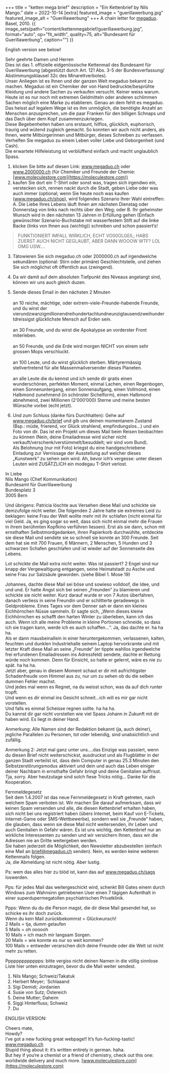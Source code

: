 +++
title = "ketten mega brief"
description = "Ein Kettenbrief by Nils Mango."
date = 2022-10-14
[extra]
featured_image = "guerillawerbung.jpg"
featured_image_alt = "Guerillawerbung"
+++
A chain letter for [megaduo](/megaduo). Basel, 2010.
{{ image_sets(path="content/kettenmegabrief/guerillawerbung.jpg", format="auto", op="fit_width", quality=75, alt="Bundesamt für Guerillawerbung", caption="") }}


English version see below!

Sehr geehrte Damen und Herren  
Dies ist das 1. offizielle eidgenössische Kettenmail des Bundesamt für Guerillawerbung (abgestützt durch Art. 121 Abs. 3-5 der Bundesverfassung/ Abstimmungsklausel 32c des Minarettverbotes).  
Unser Anliegen ist es Ihnen und der ganzen Welt megaduo bekannt zu machen. Megaduo ist ein Chemiker der von Hand bedruckte/besprühte Kleidung und andere Sachen zu verkaufen versucht. Keiner weiss warum.  
Heute ist es nur noch mit extremen Geldmitteln oder anderen schlimmen Sachen möglich eine Marke zu etablieren. Genau an dem fehlt es megaduo. Das heisst auf legalem Wege ist es ihm unmöglich, die benötigte Anzahl an Menschen anzusprechen, um die paar Franken für den billigen Schnaps und das Dach über dem Kopf zusammenzukriegen.  
Diese Begebenheiten haben uns erstaunt, hilflos, glücklich, euphorisch, traurig und wütend zugleich gemacht. So konnten wir auch nicht anders, als Ihnen, werte Mitbürgerinnen und Mitbürger, dieses Schreiben zu verfassen.
Verhelfen Sie megaduo zu einem Leben voller Liebe und Geborgenheit (und Cash).  
Die erwartete Hilfeleistung ist verblüffend einfach und macht unglaublich Spass.

1. klicken Sie bitte auf diesen Link: www.megaduo.ch oder www.2000000.ch (für Chemiker und Freunde der Chemie: [www.moleculestore.com](https://moleculestore.com))
2. kaufen Sie dort ein T-Shirt oder sonst was, tragen sich irgendwo ein, verstecken sich, rennen nackt durch die Stadt, geben Liebe oder was auch immer (optional; wenn Sie heute noch was kaufen (www.megaduo.ch/shop), wird folgendes Szenario Ihrer Wahl eintreffen: A. Die Liebe Ihres Lebens läuft Ihnen am nächsten Dienstag oder Donnerstag von links nach rechts über den Weg; oder B. Ihr geheimster Wunsch wird in den nächsten 13 Jahren in Erfüllung gehen (Einfach gewünschter Szenario-Buchstabe mit wasserfestem Stift auf die linke Backe (links von Ihnen aus (wichtig)) schreiben und schon passiert‘s!

>FUNKTIONIERT IMFALL WIRKLICH, ECHT VO00OLGEIL; HABS ZUERST AUCH NICHT GEGLAUBT, ABER DANN WOOOW WTF? LOL OMG USW....

3. Tätowieren Sie sich megaduo.ch oder 2000000.ch auf irgendwelche sekundären (optional: Stirn oder primäre) Geschlechtsteile, und ziehen Sie sich möglichst oft öffentlich aus (zwingend).
4. Da wir damit auf dem absoluten Tiefpunkt des Niveaus angelangt sind, können wir uns auch gleich duzen.
5. Sende dieses Email in den nächsten 2 Minuten
    <br><br>an 10 reiche, mächtige, oder extrem-viele-Freunde-habende Freunde, und du wirst der vierundzwanzigmillionendreihundertachtundneunzigtausendzweihundertdreissigst glücklichste Mensch auf Erden sein.
    <br><br>an 30 Freunde, und du wirst die Apokalypse an vorderster Front miterleben.
    <br><br>an 50 Freunde, und die Erde wird morgen NICHT von einem sehr grossen Mops verschluckt.
    <br><br>an 100 Leute, und du wirst glücklich sterben. Märtyrermässig stellvertretend für alle Massenmailversender dieses Planeten.
    <br><br>an alle Leute die du kennst und ich sende dir gratis einen wunderschönen, perfekten Moment, einmal Lachen, einen Regenbogen, einen Sonnenuntergang, einen Sonnenaufgang, einen Vollmond, einen Halbmond zunehmend (in schönster Sichelform), einen Halbmond abnehmend, zwei Millionen (2‘000‘000) Sterne und meine besten Wünsche vorbei (echt jetzt).

6. Und zum Schluss (danke fürs Durchhalten): Gehe auf www.megaduo.ch/brief und gib uns deinen momentanem Zustand (Bsp.: müde, frierend, vor Glück strahlend, empfindungslos...) und ein Foto von dir. Das ist ein Projekt um dieses Mail beim Reisen beobachten zu können (Nein, deine Emailadresse wird sicher nicht verkauft/verschenk/verstümmelt/besuddelt; wir sind vom Bund).  
Als Belohnung (nur mit Foto) kriegst du eine handgeschriebene Einladung zur Vernissage der Ausstellung auf welcher dieses „Kunstwerk“ zu sehen sein wird.
Ah, bevor ich‘s vergesse: unter diesen Leuten wird ZUSÄTZLICH ein modegau T-Shirt verlost.

In Liebe  
Nils Mango (Chef Kommunikation)  
Bundesamt für Guerillawerbung  
Bundesplatz 3  
3005 Bern  

Und übrigens: Patricia löschte aus Versehen diese Mail und schickte sie demzufolge nicht weiter. Die folgenden 2 Jahre hatte sie extremes Leid zu beklagen: keine Frau der Welt wollte mehr mit ihr schlafen (nicht einmal für viel Geld. Ja, es ging sogar so weit, dass sich nicht einmal mehr die Frauen in ihrem berühmten Kopfkino verführen liessen).
Erst als sie dann, schon mit ernsthaften Selbstmordgedanken, ihren Papierkorb durchwühlte, entdeckte sie diese Mail und sendete sie so schnell sie konnte an 300 Freunde. Seit dem hat sie mit 700 Frauen, 6 Männern, 2 Menschen, 5 Hunden und 3 schwarzen Schafen geschlafen und ist wieder auf der Sonnenseite des Lebens.

Lot schickte die Mail extra nicht weiter. Was ist passiert? 2 Engel sind nur knapp der Vergewaltigung entgangen, seine Heimatstadt zu Asche und seine Frau zur Salzsäule geworden. (siehe Bibel 1. Mose 19)

Johannes, dachte diese Mail sei böse und sowieso volldoof, die Idee, und und und. Er hatte Angst sich bei seinen „Freunden“ zu blamieren und schickte sie nicht weiter. Kurz darauf wurde er von 7 Autos überfahren, danach verliess in seine Freundin und er schlitterte geradewegs in Geldprobleme. Eines Tages vor dem Denner sah er dann ein kleines Eichhörnchen Nüsse sammeln. Er sagte sich, „Wenn dieses kleine Eichhörnchen es schafft den harten Winter zu überleben, kann ich das auch. Wenn ich alle meine Probleme in kleine Portionen schneide, so dass ich sie tragen kann, werde ich es auch schaffen...“. Ja, das dachte er. ha ha    ha.  
Als er dann mausbeinallein in einer heruntergekommen, verlassenen, kalten, feuchten und dunklen Industriehalle seinem Laptop hervorkramte und mit letzter Kraft diese Mail an seine „Freunde“ (er tippte wahllos irgendwelche frei erfundenen Emailadressen ins Adressfeld) sendete, dachte er Rettung würde noch kommen. Denn für Einsicht, so hatte er gelernt, wäre es nie zu spät. ha ha    ha.  
Jetzt aber, genau in diesem Moment schaut er dir mit aufrichtigster Schadenfreude vom Himmel aus zu, nur um zu sehen ob du die selben dummen Fehler machst.  
Und jedes mal wenn es Regnet, na du weisst schon, was da auf dich runter tropft.  
Und wenn es dir einmal ins Gesicht schneit...ich will es mir gar nicht vorstellen.  
Und falls es einmal Scheisse regnen sollte. ha ha    ha.  
Du kannst dir gar nicht vorstellen wie viel Spass Johann in Zukunft mit dir haben wird. Es liegt in deiner Hand.


Anmerkung: Alle Namen sind der Redaktion bekannt (ja, auch deiner), jegliche Parallelen zu Personen, tot oder lebendig, sind unabsichtlich und zufällig.

Anmerkung 2: Jetzt mal ganz unter uns....das Einzige was passiert, wenn du diesen Brief nicht weiterschickst, ausdruckst und als Flugblätter in der ganzen Stadt verteilst ist, dass dein Computer in genau 25.3 Minuten den Selbstzerstörungsmodus aktiviert und dein und auch das Leben einiger deiner Nachbarn in ernsthafte Gefahr bringt und deine Genitalien auffrisst.
Tja, sorry. Aber heutzutage sind solch fiese Tricks nötig... Danke für die Kooperation.

Fernmeldegesetz  
Seit dem 1.4.2007 ist das neue Fernmeldegesetz in Kraft getreten, nach welchem Spam verboten ist. Wir machen Sie darauf aufmerksam, dass wir keinen Spam versenden und alle, die diesen Kettenbrief erhalten haben, sich nicht bei uns registriert haben (übers Internet, beim Kauf von E-Tickets, Internet-Game oder SMS-Wettbewerbe), sondern weil sie „Freunde“ haben, die glauben, dass wenn sie diese Mail nicht weitersenden, ihr Leben und auch Genitalien in Gefahr wären. Es ist uns wichtig, den Kettenbrief nur an wirkliche Interessenten zu senden und wir versichern Ihnen, dass wir die Adressen nie an Dritte weitergeben werden.  
Sie haben jederzeit die Möglichkeit, den Newsletter abzubestellen (einfach eine Mail an brief@megaduo.ch senden). Nein, es werden keine weiteren Kettenmails folgen.  
Ja, die Abmeldung ist nicht nötig. Aber lustig.

Ps: wem das alles hier zu blöd ist, kann das auf www.megaduo.ch/sags loswerden.

Pps: für jedes Mail das weitergeschickt wird, schenkt Bill Gates einem durch Windows zum Wahnsinn getriebenen User einen 7 tägigen Aufenthalt in einer superdupermegatollen psychiatrischen Privatklinik.

Ppps: Wenn du du die Person magst, die dir diese Mail gesendet hat, so schicke es ihr doch zurück.  
Wenn du kein Mail zurückbekommst = Glückwunsch!  
2 Mails = tja, dumm gelaufen  
5 Mails = oh oooooh  
10 Mails = ich mach mir langsam Sorgen.  
20 Mails = wie konnte es nur so weit kommen?  
100 Mails = entweder verarschen dich deine Freunde oder die Welt ist nicht mehr zu retten.

Ppppppppppppps: bitte vergiss nicht deinen Namen in die völlig sinnlose Liste hier unten einzutragen, bevor du die Mail weiter sendest.

1. Nils Mango; Schweiz/Takatuk
2. Herbert Meyer; `Schlaaand
3. Sigi Demidi; Jordanien
4. Susie von Sutz; Östereich
5. Deine Mutter; Daheim
6. Siggi Hinterfluss; Schweiz
7. Du

ENGLISH VERSION:

Cheers mate,  
Howdy?  
I‘ve got a new fucking great webpage!! It‘s fun-fucking-tastic!
www.megaduo.ch  
Stupid thing about it: it‘s written entirely in german. haha.  
But hey if you‘re a chemist or a friend of chemistry, check out this one:  
worldwide delivery and much more.
[www.moleculestore.com](https://moleculestore.com)
